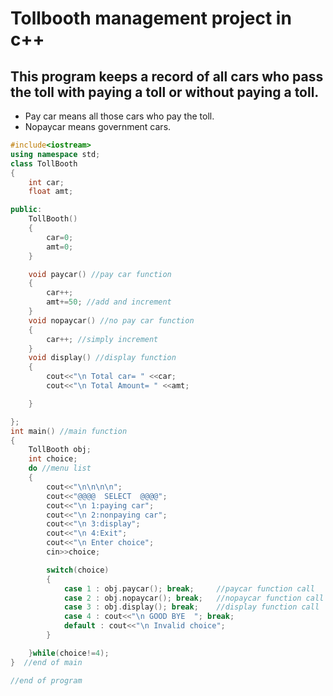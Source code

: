 # Tollbooth management project in c++

## This program keeps a record of all cars who pass the toll with paying a toll or without paying a toll.

- Pay car means all those cars who pay the toll.
- Nopaycar means government cars.


```cpp
#include<iostream>
using namespace std;
class TollBooth  
{
    int car;
    float amt;

public:
    TollBooth()
    {
        car=0;
        amt=0;
    }

    void paycar() //pay car function
    {
        car++;
        amt+=50; //add and increment
    }
    void nopaycar() //no pay car function
    {
        car++; //simply increment
    }
    void display() //display function
    {
        cout<<"\n Total car= " <<car;
        cout<<"\n Total Amount= " <<amt;

    }

};
int main() //main function
{
    TollBooth obj;
    int choice;
    do //menu list
    {
        cout<<"\n\n\n\n";
        cout<<"@@@@  SELECT  @@@@";
        cout<<"\n 1:paying car";
        cout<<"\n 2:nonpaying car";
        cout<<"\n 3:display";
        cout<<"\n 4:Exit";
        cout<<"\n Enter choice";
        cin>>choice;

        switch(choice)
        {
            case 1 : obj.paycar(); break;     //paycar function call
            case 2 : obj.nopaycar(); break;   //nopaycar function call
            case 3 : obj.display(); break;    //display function call
            case 4 : cout<<"\n GOOD BYE  "; break;
            default : cout<<"\n Invalid choice";
        }

    }while(choice!=4);
}  //end of main

//end of program

```
